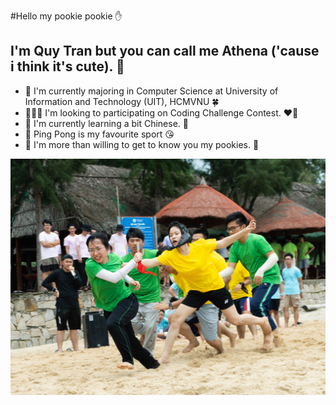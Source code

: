 #Hello my pookie pookie ✋
## I'm Quy Tran but you can call me Athena ('cause i think it's cute). 🤟
- 📖 I'm currently majoring in Computer Science at University of Information and Technology (UIT), HCMVNU 🍀 
- 🧑‍🤝‍🧑 I'm looking to participating on Coding Challenge Contest. ❤️‍🔥
- 🌳 I'm currently learning a bit Chinese. 🤘
- 🏓 Ping Pong is my favourite sport 😘
- 🫶 I'm more than willing to get to know you my pookies. 💋


<picture>
  <source media="(prefers-color-scheme: dark)" srcset="https://github.com/QuyTran2906/QuyTran2906/blob/a91281fcc3e6120792cb5c33c2ce69771588b4b7/461386596_966525001945937_4196646857514486153_n.jpg">
  <source media="(prefers-color-scheme: light)" srcset="https://github.com/QuyTran2906/QuyTran2906/blob/a91281fcc3e6120792cb5c33c2ce69771588b4b7/461289397_966550085276762_4855311939072317323_n.jpg">
  <img alt="me and my pookies" src="https://github.com/QuyTran2906/QuyTran2906/blob/a91281fcc3e6120792cb5c33c2ce69771588b4b7/461175949_966531585278612_8933216479491350081_n.jpg">
</picture>
